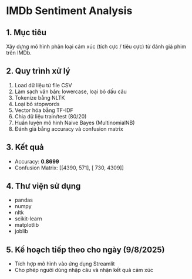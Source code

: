 # IMDb Sentiment Analysis

## 1. Mục tiêu
Xây dựng mô hình phân loại cảm xúc (tích cực / tiêu cực) từ đánh giá phim trên IMDb.

## 2. Quy trình xử lý
1. Load dữ liệu từ file CSV
2. Làm sạch văn bản: lowercase, loại bỏ dấu câu
3. Tokenize bằng NLTK
4. Loại bỏ stopwords
5. Vector hóa bằng TF-IDF
6. Chia dữ liệu train/test (80/20)
7. Huấn luyện mô hình Naive Bayes (MultinomialNB)
8. Đánh giá bằng accuracy và confusion matrix

## 3. Kết quả
- Accuracy: **0.8699**
- Confusion Matrix: [[4390, 571],
                    [ 730, 4309]]

## 4. Thư viện sử dụng
- pandas
- numpy
- nltk
- scikit-learn
- matplotlib
- joblib

## 5. Kế hoạch tiếp theo cho ngày (9/8/2025)
- Tích hợp mô hình vào ứng dụng Streamlit
- Cho phép người dùng nhập câu và nhận kết quả cảm xúc                